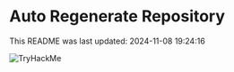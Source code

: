 # Auto Regenerate Repository

This README was last updated: 2024-11-08 19:24:16

 ![TryHackMe](https://tryhackme.com/badge/533634)